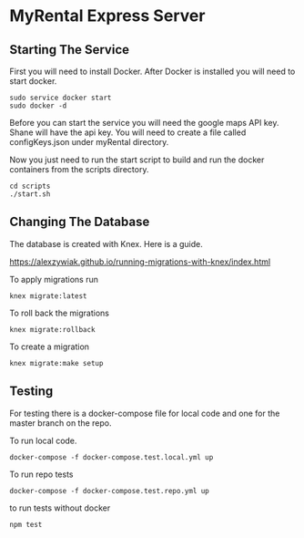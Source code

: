 # MyRental Express Server

## Starting The Service

First you will need to install Docker. After Docker is installed you will need to start docker.

```
sudo service docker start
sudo docker -d

```

Before you can start the service you will need the google maps API key. Shane will have the api key. You will need to create a file called configKeys.json under myRental directory.

Now you just need to run the start script to build and run the docker containers from the scripts directory.

```
cd scripts
./start.sh
```

## Changing The Database

The database is created with Knex. Here is a guide.

https://alexzywiak.github.io/running-migrations-with-knex/index.html

To apply migrations run

```
knex migrate:latest

```

To roll back the migrations

```
knex migrate:rollback

```

To create a migration

```
knex migrate:make setup

```

## Testing

For testing there is a docker-compose file for local code and one for the master branch on the repo.

To run local code.

```
docker-compose -f docker-compose.test.local.yml up

```

To run repo tests

```
docker-compose -f docker-compose.test.repo.yml up

```

to run tests without docker

```
npm test
```
